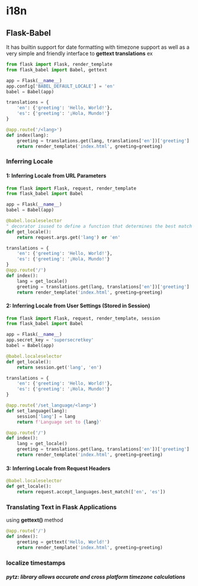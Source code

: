 # i18n
## Flask-Babel
It has builtin support for date formatting with timezone support as well as a very simple and friendly interface to **gettext translations**
ex
```python
from flask import Flask, render_template
from flask_babel import Babel, gettext

app = Flask(__name__)
app.config['BABEL_DEFAULT_LOCALE'] = 'en'
babel = Babel(app)

translations = {
    'en': {'greeting': 'Hello, World!'},
    'es': {'greeting': '¡Hola, Mundo!'}
}

@app.route('/<lang>')
def index(lang):
    greeting = translations.get(lang, translations['en'])['greeting']
    return render_template('index.html', greeting=greeting)
```

### Inferring Locale
#### 1: Inferring Locale from URL Parameters
```python
from flask import Flask, request, render_template
from flask_babel import Babel

app = Flask(__name__)
babel = Babel(app)

@babel.localeselector
" decorator isused to define a function that determines the best match for the user’s preferred langage"
def get_locale():
    return request.args.get('lang') or 'en'

translations = {
    'en': {'greeting': 'Hello, World!'},
    'es': {'greeting': '¡Hola, Mundo!'}
}
@app.route('/')
def index():
    lang = get_locale()
    greeting = translations.get(lang, translations['en'])['greeting']
    return render_template('index.html', greeting=greeting)
```

#### 2: Inferring Locale from User Settings (Stored in Session)
```python
from flask import Flask, request, render_template, session
from flask_babel import Babel

app = Flask(__name__)
app.secret_key = 'supersecretkey'
babel = Babel(app)

@babel.localeselector
def get_locale():
    return session.get('lang', 'en')

translations = {
    'en': {'greeting': 'Hello, World!'},
    'es': {'greeting': '¡Hola, Mundo!'}
}

@app.route('/set_language/<lang>')
def set_language(lang):
    session['lang'] = lang
    return f'Language set to {lang}'

@app.route('/')
def index():
    lang = get_locale()
    greeting = translations.get(lang, translations['en'])['greeting']
    return render_template('index.html', greeting=greeting)
```

#### 3: Inferring Locale from Request Headers
```python
@babel.localeselector
def get_locale():
    return request.accept_languages.best_match(['en', 'es'])

```
### Translating Text in Flask Applications
using **gettext()** method
```python
@app.route('/')
def index():
    greeting = gettext('Hello, World!')
    return render_template('index.html', greeting=greeting)
```
### localize timestamps
##### pytz:  library allows accurate and cross platform timezone calculations
